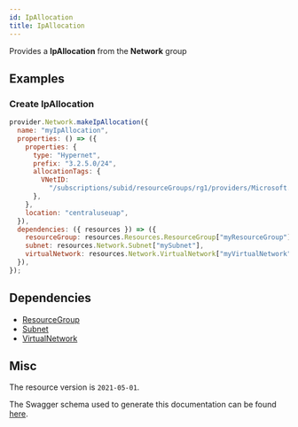 ```yaml
---
id: IpAllocation
title: IpAllocation
---
```

Provides a **IpAllocation** from the **Network** group
## Examples
### Create IpAllocation
```js
provider.Network.makeIpAllocation({
  name: "myIpAllocation",
  properties: () => ({
    properties: {
      type: "Hypernet",
      prefix: "3.2.5.0/24",
      allocationTags: {
        VNetID:
          "/subscriptions/subid/resourceGroups/rg1/providers/Microsoft.Network/virtualNetworks/HypernetVnet1",
      },
    },
    location: "centraluseuap",
  }),
  dependencies: ({ resources }) => ({
    resourceGroup: resources.Resources.ResourceGroup["myResourceGroup"],
    subnet: resources.Network.Subnet["mySubnet"],
    virtualNetwork: resources.Network.VirtualNetwork["myVirtualNetwork"],
  }),
});

```
## Dependencies
- [ResourceGroup](../Resources/ResourceGroup.md)
- [Subnet](../Network/Subnet.md)
- [VirtualNetwork](../Network/VirtualNetwork.md)
## Misc
The resource version is `2021-05-01`.

The Swagger schema used to generate this documentation can be found [here](https://github.com/Azure/azure-rest-api-specs/tree/main/specification/network/resource-manager/Microsoft.Network/stable/2021-05-01/ipAllocation.json).
